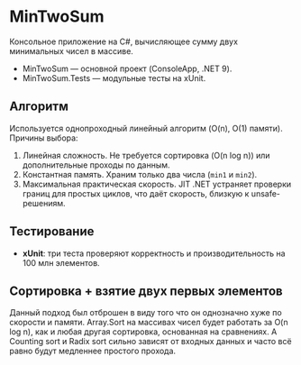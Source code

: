 # MinTwoSum

Консольное приложение на C#, вычисляющее сумму двух минимальных чисел в массиве.

- MinTwoSum — основной проект (ConsoleApp, .NET 9).  
- MinTwoSum.Tests — модульные тесты на xUnit. 

## Алгоритм

Используется однопроходный линейный алгоритм (O(n), O(1) памяти).  
Причины выбора:
1. Линейная сложность. Не требуется сортировка (O(n log n)) или дополнительные проходы по данным.  
2. Константная память. Храним только два числа (`min1` и `min2`).  
3. Максимальная практическая скорость. JIT .NET устраняет проверки границ для простых циклов, что даёт скорость, близкую к unsafe-решениям.  

## Тестирование

- **xUnit**: три теста проверяют корректность и производительность на 100 млн элементов.  

## Сортировка + взятие двух первых элементов

Данный подход был отброшен в виду того что он однозначно хуже по скорости и памяти. Array.Sort на массивах чисел будет работать за O(n log n), как и любая другая
сортировка, основанная на сравнениях. А Counting sort и Radix sort сильно зависят от входных данных и часто всё равно будут медленнее простого прохода.
